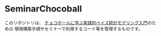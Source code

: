 # SeminarChocoball

このリポジトリは、
[チョコボールに学ぶ実践的ベイズ統計モデリング入門](https://ml-for-experts.connpass.com/event/116830/)のための
環境構築手順やセミナーで利用するコード等を管理するものです。

